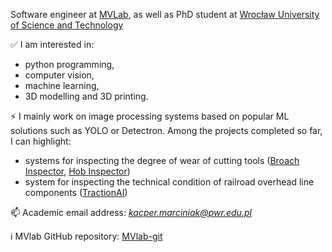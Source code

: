 Software engineer at [MVLab](https://www.mvlab.pl/), as well as PhD student at [Wrocław University of Science and Technology](https://pwr.edu.pl/)

✅ I am interested in:
- python programming,
- computer vision,
- machine learning,
- 3D modelling and 3D printing.

⚡ I mainly work on image processing systems based on popular ML solutions such as YOLO or Detectron. Among the projects completed so far, I can highlight:
- systems for inspecting the degree of wear of cutting tools ([Broach Inspector](https://github.com/Kacper-Marciniak/TCM-Broach-Inspection-Public), [Hob Inspector](https://github.com/Kacper-Marciniak/TCM-Hob-Inspection-Public))
- system for inspecting the technical condition of railroad overhead line components ([TractionAI](https://github.com/Kacper-Marciniak/TractionAI-Public))

📫 Academic email address: *kacper.marciniak@pwr.edu.pl*

ℹ️ MVlab GitHub repository: [MVlab-git](https://github.com/mvlab-git/)
